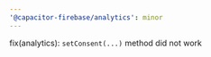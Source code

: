 ```yaml
---
'@capacitor-firebase/analytics': minor
---
```


fix(analytics): `setConsent(...)` method did not work
